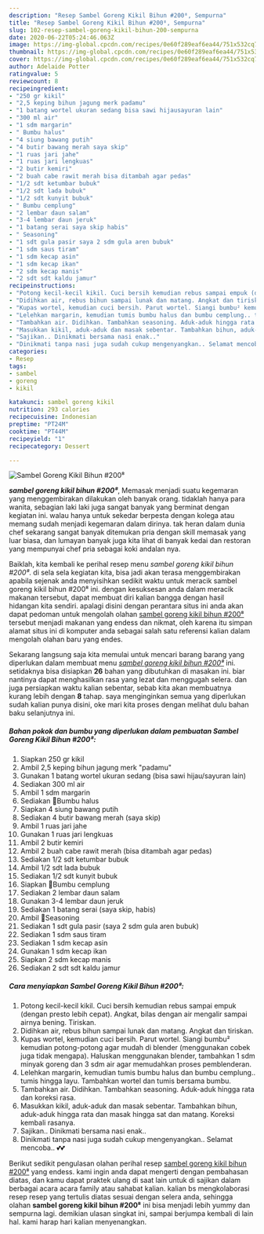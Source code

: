 ```yaml
---
description: "Resep Sambel Goreng Kikil Bihun #200⁸, Sempurna"
title: "Resep Sambel Goreng Kikil Bihun #200⁸, Sempurna"
slug: 102-resep-sambel-goreng-kikil-bihun-200-sempurna
date: 2020-06-22T05:24:46.063Z
image: https://img-global.cpcdn.com/recipes/0e60f289eaf6ea44/751x532cq70/sambel-goreng-kikil-bihun-200⁸-foto-resep-utama.jpg
thumbnail: https://img-global.cpcdn.com/recipes/0e60f289eaf6ea44/751x532cq70/sambel-goreng-kikil-bihun-200⁸-foto-resep-utama.jpg
cover: https://img-global.cpcdn.com/recipes/0e60f289eaf6ea44/751x532cq70/sambel-goreng-kikil-bihun-200⁸-foto-resep-utama.jpg
author: Adelaide Potter
ratingvalue: 5
reviewcount: 8
recipeingredient:
- "250 gr kikil"
- "2,5 keping bihun jagung merk padamu"
- "1 batang wortel ukuran sedang bisa sawi hijausayuran lain"
- "300 ml air"
- "1 sdm margarin"
- " Bumbu halus"
- "4 siung bawang putih"
- "4 butir bawang merah saya skip"
- "1 ruas jari jahe"
- "1 ruas jari lengkuas"
- "2 butir kemiri"
- "2 buah cabe rawit merah bisa ditambah agar pedas"
- "1/2 sdt ketumbar bubuk"
- "1/2 sdt lada bubuk"
- "1/2 sdt kunyit bubuk"
- " Bumbu cemplung"
- "2 lembar daun salam"
- "3-4 lembar daun jeruk"
- "1 batang serai saya skip habis"
- " Seasoning"
- "1 sdt gula pasir saya 2 sdm gula aren bubuk"
- "1 sdm saus tiram"
- "1 sdm kecap asin"
- "1 sdm kecap ikan"
- "2 sdm kecap manis"
- "2 sdt sdt kaldu jamur"
recipeinstructions:
- "Potong kecil-kecil kikil. Cuci bersih kemudian rebus sampai empuk (dengan presto lebih cepat). Angkat, bilas dengan air mengalir sampai airnya bening. Tiriskan."
- "Didihkan air, rebus bihun sampai lunak dan matang. Angkat dan tiriskan."
- "Kupas wortel, kemudian cuci bersih. Parut wortel. Siangi bumbu² kemudian potong-potong agar mudah di blender (menggunakan cobek juga tidak mengapa). Haluskan menggunakan blender, tambahkan 1 sdm minyak goreng dan 3 sdm air agar memudahkan proses pemblenderan."
- "Lelehkan margarin, kemudian tumis bumbu halus dan bumbu cemplung.. tumis hingga layu. Tambahkan wortel dan tumis bersama bumbu."
- "Tambahkan air. Didihkan. Tambahkan seasoning. Aduk-aduk hingga rata dan koreksi rasa."
- "Masukkan kikil, aduk-aduk dan masak sebentar. Tambahkan bihun, aduk-aduk hingga rata dan masak hingga sat dan matang. Koreksi kembali rasanya."
- "Sajikan.. Dinikmati bersama nasi enak.."
- "Dinikmati tanpa nasi juga sudah cukup mengenyangkan.. Selamat mencoba.. 💕💕"
categories:
- Resep
tags:
- sambel
- goreng
- kikil

katakunci: sambel goreng kikil 
nutrition: 293 calories
recipecuisine: Indonesian
preptime: "PT24M"
cooktime: "PT44M"
recipeyield: "1"
recipecategory: Dessert

---
```



![Sambel Goreng Kikil Bihun #200⁸](https://img-global.cpcdn.com/recipes/0e60f289eaf6ea44/751x532cq70/sambel-goreng-kikil-bihun-200⁸-foto-resep-utama.jpg)

<b><i>sambel goreng kikil bihun #200⁸</i></b>, Memasak menjadi suatu kegemaran yang menggembirakan dilakukan oleh banyak orang. tidaklah hanya para wanita, sebagian laki laki juga sangat banyak yang berminat dengan kegiatan ini. walau hanya untuk sekedar berpesta dengan kolega atau memang sudah menjadi kegemaran dalam dirinya. tak heran dalam dunia chef sekarang sangat banyak ditemukan pria dengan skill memasak yang luar biasa, dan lumayan banyak juga kita lihat di banyak kedai dan restoran yang mempunyai chef pria sebagai koki andalan nya.

Baiklah, kita kembali ke perihal resep menu <i>sambel goreng kikil bihun #200⁸</i>. di sela sela kegiatan kita, bisa jadi akan terasa menggembirakan apabila sejenak anda menyisihkan sedikit waktu untuk meracik sambel goreng kikil bihun #200⁸ ini. dengan kesuksesan anda dalam meracik makanan tersebut, dapat membuat diri kalian bangga dengan hasil hidangan kita sendiri. apalagi disini dengan perantara situs ini anda akan dapat pedoman untuk mengolah olahan <u>sambel goreng kikil bihun #200⁸</u> tersebut menjadi makanan yang endess dan nikmat, oleh karena itu simpan alamat situs ini di komputer anda sebagai salah satu referensi kalian dalam mengolah olahan baru yang endes.




Sekarang langsung saja kita memulai untuk mencari barang barang yang diperlukan dalam membuat menu <u><i>sambel goreng kikil bihun #200⁸</i></u> ini. setidaknya bisa disiapkan <b>26</b> bahan yang dibutuhkan di masakan ini. biar nantinya dapat menghasilkan rasa yang lezat dan menggugah selera. dan juga persiapkan waktu kalian sebentar, sebab kita akan membuatnya kurang lebih dengan <b>8</b> tahap. saya menginginkan semua yang diperlukan sudah kalian punya disini, oke mari kita proses dengan melihat dulu bahan baku selanjutnya ini.

<!--inarticleads1-->

##### Bahan pokok dan bumbu yang diperlukan dalam pembuatan Sambel Goreng Kikil Bihun #200⁸:

1. Siapkan 250 gr kikil
1. Ambil 2,5 keping bihun jagung merk &#34;padamu&#34;
1. Gunakan 1 batang wortel ukuran sedang (bisa sawi hijau/sayuran lain)
1. Sediakan 300 ml air
1. Ambil 1 sdm margarin
1. Sediakan  🌷Bumbu halus
1. Siapkan 4 siung bawang putih
1. Sediakan 4 butir bawang merah (saya skip)
1. Ambil 1 ruas jari jahe
1. Gunakan 1 ruas jari lengkuas
1. Ambil 2 butir kemiri
1. Ambil 2 buah cabe rawit merah (bisa ditambah agar pedas)
1. Sediakan 1/2 sdt ketumbar bubuk
1. Ambil 1/2 sdt lada bubuk
1. Sediakan 1/2 sdt kunyit bubuk
1. Siapkan  🌷Bumbu cemplung
1. Sediakan 2 lembar daun salam
1. Gunakan 3-4 lembar daun jeruk
1. Sediakan 1 batang serai (saya skip, habis)
1. Ambil  🌷Seasoning
1. Sediakan 1 sdt gula pasir (saya 2 sdm gula aren bubuk)
1. Sediakan 1 sdm saus tiram
1. Sediakan 1 sdm kecap asin
1. Gunakan 1 sdm kecap ikan
1. Siapkan 2 sdm kecap manis
1. Sediakan 2 sdt sdt kaldu jamur




<!--inarticleads2-->

##### Cara menyiapkan Sambel Goreng Kikil Bihun #200⁸:

1. Potong kecil-kecil kikil. Cuci bersih kemudian rebus sampai empuk (dengan presto lebih cepat). Angkat, bilas dengan air mengalir sampai airnya bening. Tiriskan.
1. Didihkan air, rebus bihun sampai lunak dan matang. Angkat dan tiriskan.
1. Kupas wortel, kemudian cuci bersih. Parut wortel. Siangi bumbu² kemudian potong-potong agar mudah di blender (menggunakan cobek juga tidak mengapa). Haluskan menggunakan blender, tambahkan 1 sdm minyak goreng dan 3 sdm air agar memudahkan proses pemblenderan.
1. Lelehkan margarin, kemudian tumis bumbu halus dan bumbu cemplung.. tumis hingga layu. Tambahkan wortel dan tumis bersama bumbu.
1. Tambahkan air. Didihkan. Tambahkan seasoning. Aduk-aduk hingga rata dan koreksi rasa.
1. Masukkan kikil, aduk-aduk dan masak sebentar. Tambahkan bihun, aduk-aduk hingga rata dan masak hingga sat dan matang. Koreksi kembali rasanya.
1. Sajikan.. Dinikmati bersama nasi enak..
1. Dinikmati tanpa nasi juga sudah cukup mengenyangkan.. Selamat mencoba.. 💕💕




Berikut sedikit pengulasan olahan perihal resep <u>sambel goreng kikil bihun #200⁸</u> yang endess. kami ingin anda dapat mengerti dengan pembahasan diatas, dan kamu dapat praktek ulang di saat lain untuk di sajikan dalam berbagai acara acara family atau sahabat kalian. kalian bs mengkolaborasi resep resep yang tertulis diatas sesuai dengan selera anda, sehingga olahan <b>sambel goreng kikil bihun #200⁸</b> ini bisa menjadi lebih yummy dan sempurna lagi. demikian ulasan singkat ini, sampai berjumpa kembali di lain hal. kami harap hari kalian menyenangkan.
